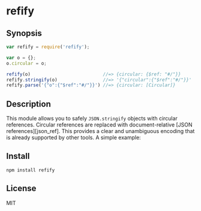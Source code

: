 # refify

## Synopsis

```javascript
var refify = require('refify');

var o = {};
o.circular = o;

refify(o)                           //=> {circular: {$ref: "#/"}}
refify.stringify(o)                 //=> '{"circular":{"$ref":"#/"}}'
refify.parse('{"o":{"$ref":"#/"}}') //=> {circular: [Circular]}
```

## Description

This module allows you to safely `JSON.stringify` objects with circular
references. Circular references are replaced with document-relative
[JSON references][json_ref]. This provides a clear and unambiguous encoding that
is already supported by other tools. A simple example:

## Install

    npm install refify

## License

MIT
